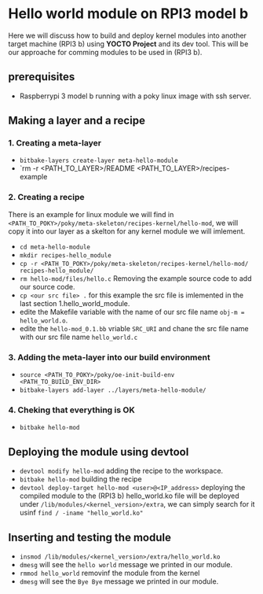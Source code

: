 # Hello world module on RPI3 model b
Here we will discuss how to build and deploy kernel modules into another target machine (RPI3 b) using **YOCTO Project** and its dev tool. This will be our approache for comming modules to be used in (RPI3 b).
## prerequisites
* Raspberrypi 3 model b running with a poky linux image with ssh server.
## Making a layer and a recipe
### 1. Creating a meta-layer 
* `bitbake-layers create-layer meta-hello-module`
* `rm -r  <PATH_TO_LAYER>/README <PATH_TO_LAYER>/recipes-example
### 2. Creating a recipe
There is an example for linux module we will find in `<PATH_TO_POKY>/poky/meta-skeleton/recipes-kernel/hello-mod`, we will copy it into our layer as a skelton for any kernel module we will imlement.
* `cd meta-hello-module`
* `mkdir recipes-hello_module`
* `cp -r <PATH_TO_POKY>/poky/meta-skeleton/recipes-kernel/hello-mod/ recipes-hello_module/`
* `rm hello-mod/files/hello.c` Removing the example source code to add our source code.
* `cp <our src file> .` for this example the src file is imlemented in the last section 1.hello_world_module.
* edite the Makefile variable with the name of our src file name `obj-m = hello_world.o`.
* edite the `hello-mod_0.1.bb` vriable `SRC_URI` and chane the src file name with our src file name `hello_world.c`
### 3. Adding the meta-layer into our build environment 
* `source <PATH_TO_POKY>/poky/oe-init-build-env <PATH_TO_BUILD_ENV_DIR>`
* `bitbake-layers add-layer ../layers/meta-hello-module/`
### 4. Cheking that everything is OK
* `bitbake hello-mod` 
## Deploying the module using devtool
* `devtool modify hello-mod` adding the recipe to the workspace.
* `bitbake hello-mod`  building the recipe
* `devtool deploy-target hello-mod <user>@<IP_address>` deploying the compiled module to the (RPI3 b)
hello_world.ko file will be deployed under `/lib/modules/<kernel_version>/extra`, we can simply search for it usinf `find / -iname "hello_world.ko"`
## Inserting and testing the module 
* `insmod /lib/modules/<kernel_version>/extra/hello_world.ko`
* `dmesg` will see the `hello world` message we printed in our module.
* `rmmod hello_world` removinf the module from the kernel
* `dmesg` will see the `Bye Bye` message we printed in our module.